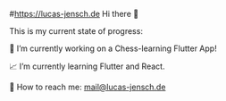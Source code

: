 #https://lucas-jensch.de Hi there 👋

This is my current state of progress:

📅 I’m currently working on a Chess-learning Flutter App!

📈 I’m currently learning Flutter and React.

📩 How to reach me: mail@lucas-jensch.de 
